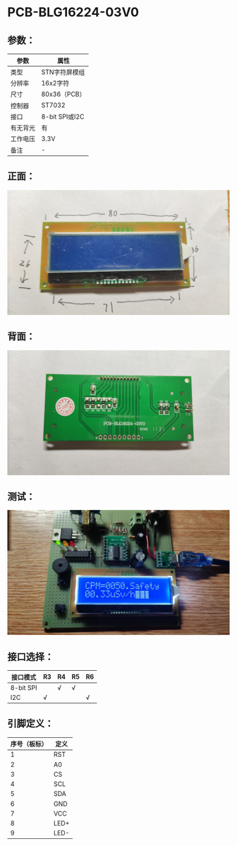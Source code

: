 # PCB-BLG16224-03V0

## 参数：

| 参数     | 属性           |
| -------- | -------------- |
| 类型     | STN字符屏模组  |
| 分辨率   | 16x2字符       |
| 尺寸     | 80x36（PCB）   |
| 控制器   | ST7032         |
| 接口     | 8-bit SPI或I2C |
| 有无背光 | 有             |
| 工作电压 | 3.3V           |
| 备注     | -              |

## 正面：

![正面](正面.jpg)

## 背面：

![背面](背面.jpg)

## 测试：

![测试](测试.jpg)

## 接口选择：

| 接口模式  | R3   | R4   | R5   | R6   |
| --------- | ---- | ---- | ---- | ---- |
| 8-bit SPI |      | √    | √    |      |
| I2C       | √    |      |      | √    |

## 引脚定义：

| 序号（板标） | 定义 |
| ------------ | ---- |
| 1            | RST  |
| 2            | A0   |
| 3            | CS   |
| 4            | SCL  |
| 5            | SDA  |
| 6            | GND  |
| 7            | VCC  |
| 8            | LED+ |
| 9            | LED- |